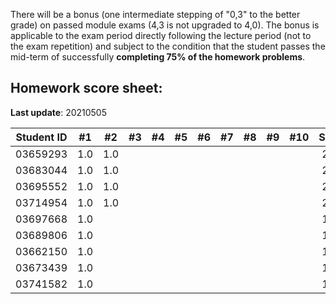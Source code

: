 There will be a bonus (one intermediate stepping of "0,3" to the better grade) on passed module exams (4,3 is not upgraded to 4,0). The bonus is applicable to the exam period directly following the lecture period (not to the exam repetition) and subject to the condition that the student passes the mid-term of successfully **completing 75% of the homework problems**.


## Homework score sheet:

**Last update**: 20210505

| Student ID | #1 | #2 | #3 | #4 | #5 | #6 | #7 | #8 | #9 |#10 |Sum |
| ---------- |:--:|:--:|:--:|:--:|:--:|:--:|:--:|:--:|:--:|:--:|:--:|
| 03659293   |1.0 |1.0 |    |    |    |    |    |    |    |    |2.0 |
| 03683044   |1.0 |1.0 |    |    |    |    |    |    |    |    |2.0 |
| 03695552   |1.0 |1.0 |    |    |    |    |    |    |    |    |2.0 |
| 03714954   |1.0 |1.0 |    |    |    |    |    |    |    |    |2.0 |
| 03697668   |1.0 |    |    |    |    |    |    |    |    |    |1.0 |
| 03689806   |1.0 |    |    |    |    |    |    |    |    |    |1.0 |
| 03662150   |1.0 |    |    |    |    |    |    |    |    |    |1.0 |
| 03673439   |1.0 |    |    |    |    |    |    |    |    |    |1.0 |
| 03741582   |1.0 |    |    |    |    |    |    |    |    |    |1.0 |

